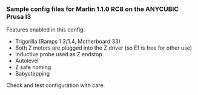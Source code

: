 <h3>Sample config files for Marlin 1.1.0 RC8 on the ANYCUBIC Prusa I3</h3>

Features enabled in this config:

- Trigorilla (Ramps 1.3/1.4, Motherboard 33)
- Both Z motors are plugged into the Z driver (so E1 is free for other use)
- Inductive probe used as Z endstop 
- Autolevel
- Z safe homing
- Babystepping

Check and test configuration with care. 
